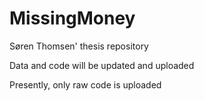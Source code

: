 # MissingMoney

Søren Thomsen' thesis repository

Data and code will be updated and uploaded 

Presently, only raw code is uploaded
